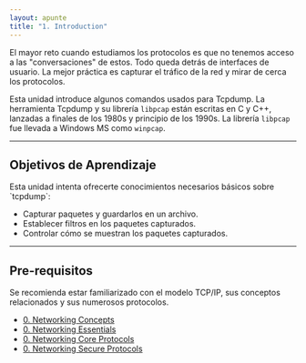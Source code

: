 ```yaml
---
layout: apunte
title: "1. Introduction"
---
```


El mayor reto cuando estudiamos los protocolos es que no tenemos acceso a las "conversaciones" de estos. Todo queda detrás de interfaces de usuario. La mejor práctica es capturar el tráfico de la red y mirar de cerca los protocolos.

Esta unidad introduce algunos comandos usados para Tcpdump. La herramienta Tcpdump y su librería `libpcap` están escritas en C y C++, lanzadas a finales de los 1980s y principio de los 1990s. La librería `libpcap` fue llevada a Windows MS como `winpcap`.

----------------
<h2>Objetivos de Aprendizaje</h2>
Esta unidad intenta ofrecerte conocimientos necesarios básicos sobre `tcpdump`:

- Capturar paquetes y guardarlos en un archivo.
- Establecer filtros en los paquetes capturados.
- Controlar cómo se muestran los paquetes capturados.

-----------------
<h2>Pre-requisitos</h2>
Se recomienda estar familiarizado con el modelo TCP/IP, sus conceptos relacionados y sus numerosos protocolos.

- [0. Networking Concepts](/apuntes/thm/0-pre-career/2-cyber-security-101/5-networking/1-networking-concepts/0-networking-concepts/)
- [0. Networking Essentials](/apuntes/thm/0-pre-career/2-cyber-security-101/5-networking/2-networking-essentials/0-networking-essentials/)
- [0. Networking Core Protocols](/apuntes/thm/0-pre-career/2-cyber-security-101/5-networking/3-networking-core-protocols/0-networking-core-protocols/)
- [0. Networking Secure Protocols](/apuntes/thm/0-pre-career/2-cyber-security-101/5-networking/4-networking-secure-protocols/0-networking-secure-protocols/)

